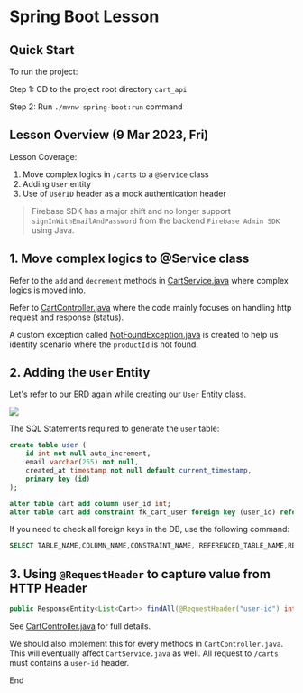# Spring Boot Lesson

## Quick Start

To run the project:

Step 1: CD to the project root directory `cart_api`

Step 2: Run `./mvnw spring-boot:run` command

## Lesson Overview (9 Mar 2023, Fri)

Lesson Coverage:

1. Move complex logics in `/carts` to a `@Service` class
2. Adding `User` entity
3. Use of `UserID` header as a mock authentication header

> Firebase SDK has a major shift and no longer support `signInWithEmailAndPassword` from the backend `Firebase Admin SDK` using Java.

## 1. Move complex logics to @Service class

Refer to the `add` and `decrement` methods in [CartService.java](./cart_api/src/main/java/sg/edu/ntu/cart_api/service/CartService.java) where complex logics is moved into.

Refer to [CartController.java](./cart_api/src/main/java/sg/edu/ntu/cart_api/controller/CartController.java) where the code mainly focuses on handling http request and response (status).

A custom exception called [NotFoundException.java](./cart_api/src/main/java/sg/edu/ntu/cart_api/exception/NotFoundException.java) is created to help us identify scenario where the `productId` is not found.

## 2. Adding the `User` Entity

Let's refer to our ERD again while creating our `User` Entity class.

<img src="./assets/erd.png" />

The SQL Statements required to generate the `user` table:

```sql
create table user (
    id int not null auto_increment,
    email varchar(255) not null,
    created_at timestamp not null default current_timestamp,
    primary key (id)
);

alter table cart add column user_id int;
alter table cart add constraint fk_cart_user foreign key (user_id) references user(id);
```

If you need to check all foreign keys in the DB, use the following command:

```sql
SELECT TABLE_NAME,COLUMN_NAME,CONSTRAINT_NAME, REFERENCED_TABLE_NAME,REFERENCED_COLUMN_NAME FROM INFORMATION_SCHEMA.KEY_COLUMN_USAGE WHERE REFERENCED_TABLE_SCHEMA = 'cartdb';
```

## 3. Using `@RequestHeader` to capture value from HTTP Header

```java
public ResponseEntity<List<Cart>> findAll(@RequestHeader("user-id") int userId)
```

See [CartController.java](./cart_api/src/main/java/sg/edu/ntu/cart_api/controller/CartController.java) for full details.

We should also implement this for every methods in `CartController.java`. This will eventually affect `CartService.java` as well. All request to `/carts` must contains a `user-id` header.

End
